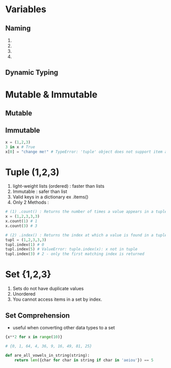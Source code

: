 # Variables

## Naming
1. 
2. 
3. 
4. 

## Dynamic Typing

# Mutable & Immutable
## Mutable
## Immutable
```python
x = (1,2,3)
3 in x # True
x[0] = "change me!" # TypeError: 'tuple' object does not support item assignment
```
# Tuple (1,2,3)
1. light-weight lists (ordered) : faster than lists
2. Immutable : safer than list
3. Valid keys in a dictionary ex .items() 
4. Only 2 Methods : 
```python
# (1) .count() : Returns the number of times a value appears in a tuple
x = (1,2,3,3,3)
x.count(1) # 1
x.count(3) # 3

# (2) .index() : Returns the index at which a value is found in a tuple.
tupl = (1,2,3,3,3)
tupl.index(1) # 0
tupl.index(5) # ValueError: tuple.index(x): x not in tuple
tupl.index(3) # 2 - only the first matching index is returned
```

# Set {1,2,3}

1. Sets do not have duplicate values
2. Unordered
3. You cannot access items in a set by index.
## Set Comprehension
-  useful when converting other data types to a set
```python
{x**2 for x in range(10)}

# {0, 1, 64, 4, 36, 9, 16, 49, 81, 25}

def are_all_vowels_in_string(string):
    return len({char for char in string if char in 'aeiou'}) == 5
```